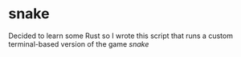 # snake

Decided to learn some Rust so I wrote this script that runs a custom terminal-based version of the game *snake*
